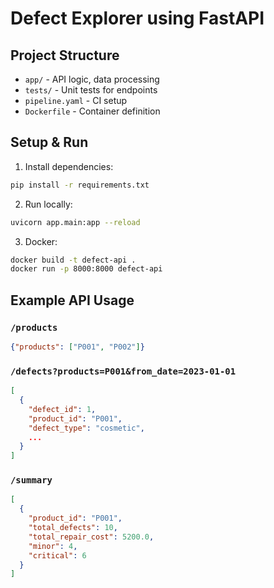 # Defect Explorer using FastAPI

## Project Structure
- `app/` - API logic, data processing
- `tests/` - Unit tests for endpoints
- `pipeline.yaml` - CI setup
- `Dockerfile` - Container definition

## Setup & Run

1. Install dependencies:
```bash
pip install -r requirements.txt
```

2. Run locally:
```bash
uvicorn app.main:app --reload
```

3. Docker:
```bash
docker build -t defect-api .
docker run -p 8000:8000 defect-api
```

## Example API Usage

### `/products`
```json
{"products": ["P001", "P002"]}
```

### `/defects?products=P001&from_date=2023-01-01`
```json
[
  {
    "defect_id": 1,
    "product_id": "P001",
    "defect_type": "cosmetic",
    ...
  }
]
```

### `/summary`
```json
[
  {
    "product_id": "P001",
    "total_defects": 10,
    "total_repair_cost": 5200.0,
    "minor": 4,
    "critical": 6
  }
]
```

